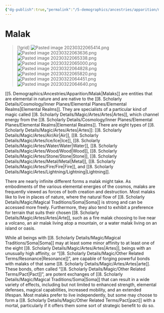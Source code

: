 ```yaml
---
{"dg-publish":true,"permalink":"/5-demographics/ancestries/apparition/malak/","noteIcon":""}
---
```


# Malak

>[!grid]
>![Pasted image 20230322065414.png](/img/user/x.%20Assets/Attachments/Pasted%20image%2020230322065414.png)
>![Pasted image 20230322063636.png](/img/user/x.%20Assets/Attachments/Pasted%20image%2020230322063636.png)
>![Pasted image 20230322065338.png](/img/user/x.%20Assets/Attachments/Pasted%20image%2020230322065338.png)
>![Pasted image 20230322065000.png](/img/user/x.%20Assets/Attachments/Pasted%20image%2020230322065000.png)
>![Pasted image 20230322064828.png](/img/user/x.%20Assets/Attachments/Pasted%20image%2020230322064828.png)
>![Pasted image 20230322065820.png](/img/user/x.%20Assets/Attachments/Pasted%20image%2020230322065820.png)
>![Pasted image 20230322064451.png](/img/user/x.%20Assets/Attachments/Pasted%20image%2020230322064451.png)
>![Pasted image 20230322064640.png](/img/user/x.%20Assets/Attachments/Pasted%20image%2020230322064640.png)
>

[[5. Demographics/Ancestries/Apparition/Malak\|Malaks]] are entities that are elemental in nature and are native to the [[8. Scholarly Details/Cosmology/Inner Planes/Elemental Planes/Elemental Realms\|Elemental Realms]]. They are specialists of a particular kind of magic called [[8. Scholarly Details/Magic/Artes/Artes\|Artes]], which channel energy from the [[8. Scholarly Details/Cosmology/Inner Planes/Elemental Planes/Elemental Realms\|Elemental Realms]]. There are eight types of [[8. Scholarly Details/Magic/Artes/Artes\|Artes]]: [[8. Scholarly Details/Magic/Artes/Air/Air\|Air]], [[8. Scholarly Details/Magic/Artes/Ice/Ice\|Ice]], [[8. Scholarly Details/Magic/Artes/Water/Water\|Water]], [[8. Scholarly Details/Magic/Artes/Wood/Wood\|Wood]], [[8. Scholarly Details/Magic/Artes/Stone/Stone\|Stone]], [[8. Scholarly Details/Magic/Artes/Metal/Metal\|Metal]], [[8. Scholarly Details/Magic/Artes/Fire/Fire\|Fire]], and [[8. Scholarly Details/Magic/Artes/Lightning/Lightning\|Lightning]]. 

There are nearly infinite different forms a malak might take. As embodiments of the various elemental energies of the cosmos, malaks are frequently viewed as forces of both creation and destruction. Most malaks like to live in places of nature, where the natural flow of [[8. Scholarly Details/Magic/Magical Traditions/Soma\|Soma]] is strong and can be accessed more freely. Furthermore, they also tend to exhibit a preference for terrain that suits their chosen [[8. Scholarly Details/Magic/Artes/Artes\|Arte]], such as a fire malak choosing to live near a volcano, an air malak living atop a mountain, or a water malak living on an island or oasis.

While all beings with [[8. Scholarly Details/Magic/Magical Traditions/Soma\|Soma]] may at least some minor affinity to at least one of the eight [[8. Scholarly Details/Magic/Artes/Artes\|Artes]], beings with an unusually high affinity, or “[[8. Scholarly Details/Magic/Other Related Terms/Resonance\|Resonance]]”, are capable of forging powerful bonds with malaks of that same [[8. Scholarly Details/Magic/Artes/Artes\|arte]]. These bonds, often called “[[8. Scholarly Details/Magic/Other Related Terms/Pact\|Pact]]”, are potent exchanges of [[8. Scholarly Details/Magic/Magical Traditions/Soma\|Soma]] that can result in a wide variety of effects, including but not limited to enhanced strength, elemental defenses, magical capabilities, increased mobility, and an extended lifespan. Most malaks prefer to live independently, but some may choose to form a [[8. Scholarly Details/Magic/Other Related Terms/Pact\|pact]] with a mortal, particularly if it offers them some sort of strategic benefit to do so. 



